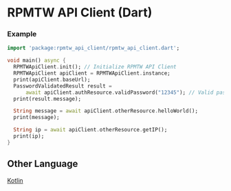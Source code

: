 # RPMTW API Client (Dart)

### Example
```dart
import 'package:rpmtw_api_client/rpmtw_api_client.dart';

void main() async {
  RPMTWApiClient.init(); // Initialize RPMTW API Client
  RPMTWApiClient apiClient = RPMTWApiClient.instance;
  print(apiClient.baseUrl);
  PasswordValidatedResult result =
      await apiClient.authResource.validPassword("12345"); // Valid password
  print(result.message);

  String message = await apiClient.otherResource.helloWorld();
  print(message);

  String ip = await apiClient.otherResource.getIP();
  print(ip);
}
```

## Other Language
[Kotlin](https://github.com/RPMTW/RPMTW-API-Client-Kotlin)